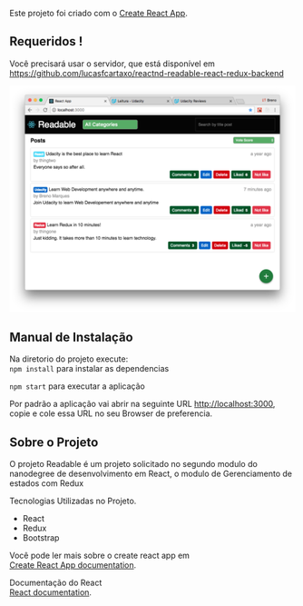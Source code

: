 Este projeto foi criado com o [Create React App](https://github.com/facebook/create-react-app).

## Requeridos !

Você precisará usar o servidor, que está disponível em https://github.com/lucasfcartaxo/reactnd-readable-react-redux-backend

<p align="center">
  <img src="https://raw.githubusercontent.com/brolam/reactnd-readable/master/docs/homepage-screen.png" width="900" />
</p>  


## Manual de Instalação

Na diretorio do projeto execute: <br>
`npm install` para instalar as dependencias <br>  

`npm start` para executar a aplicação 


Por padrão a aplicação vai abrir na seguinte URL [http://localhost:3000](http://localhost:3000), copie e cole essa URL no seu Browser de preferencia.


## Sobre o Projeto

O projeto Readable é um projeto solicitado no segundo modulo do nanodegree de desenvolvimento em React, o modulo de Gerenciamento de estados com Redux

<p> Tecnologias Utilizadas no Projeto. </p>
<ul>
  <li>React</li>
  <li>Redux</li>
  <li>Bootstrap</li>
</ul>

 Você pode ler mais sobre o create react app em <br>[Create React App documentation](https://facebook.github.io/create-react-app/docs/getting-started).

Documentação do React <br> [React documentation](https://reactjs.org/).

